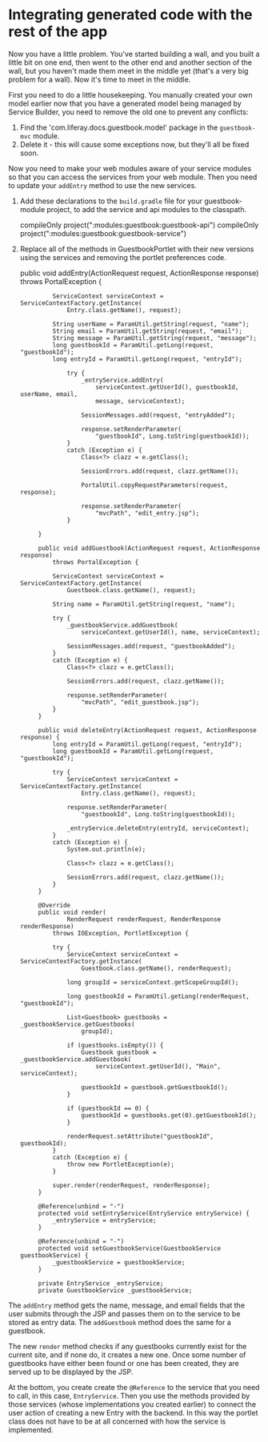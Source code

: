 # Integrating generated code with the rest of the app

Now you have a little problem. You've started building a wall, and you built a 
little bit on one end, then went to the other end and another section of the 
wall, but you haven't made them meet in the middle yet (that's a very big 
problem for a wall). Now it's time to meet in the middle.

First you need to do a little housekeeping. You manually created your own model 
earlier now that you have a generated model being managed by Service Builder, 
you need to remove the old one to prevent any conflicts:

1. Find the 'com.liferay.docs.guestbook.model' package in the `guestbook-mvc` 
    module.
2. Delete it - this will cause some exceptions now, but they'll all be fixed 
    soon.

Now you need to make your web modules aware of your service modules so that 
you can access the services from your web module. Then you need to update your `addEntry` method to use the new services.

1. Add these declarations to the `build.gradle` file for your guestbook-module 
    project, to add the service and api modules to the classpath.

    compileOnly project(":modules:guestbook:guestbook-api")
	compileOnly project(":modules:guestbook:guestbook-service")


2. Replace all of the methods in GuestbookPortlet with their new versions using
    the services and removing the portlet preferences code.

	public void addEntry(ActionRequest request, ActionResponse response)
				throws PortalException {

				ServiceContext serviceContext = ServiceContextFactory.getInstance(
					Entry.class.getName(), request);

				String userName = ParamUtil.getString(request, "name");
				String email = ParamUtil.getString(request, "email");
				String message = ParamUtil.getString(request, "message");
				long guestbookId = ParamUtil.getLong(request, "guestbookId");
				long entryId = ParamUtil.getLong(request, "entryId");

					try {
						_entryService.addEntry(
							serviceContext.getUserId(), guestbookId, userName, email,
							message, serviceContext);

						SessionMessages.add(request, "entryAdded");

						response.setRenderParameter(
							"guestbookId", Long.toString(guestbookId));
					}
					catch (Exception e) {
						Class<?> clazz = e.getClass();

						SessionErrors.add(request, clazz.getName());

						PortalUtil.copyRequestParameters(request, response);

						response.setRenderParameter(
							"mvcPath", "edit_entry.jsp");
					}
			
			}

			public void addGuestbook(ActionRequest request, ActionResponse response)
				throws PortalException {

				ServiceContext serviceContext = ServiceContextFactory.getInstance(
					Guestbook.class.getName(), request);

				String name = ParamUtil.getString(request, "name");

				try {
					_guestbookService.addGuestbook(
						serviceContext.getUserId(), name, serviceContext);

					SessionMessages.add(request, "guestbookAdded");
				}
				catch (Exception e) {
					Class<?> clazz = e.getClass();

					SessionErrors.add(request, clazz.getName());

					response.setRenderParameter(
						"mvcPath", "edit_guestbook.jsp");
				}
			}

			public void deleteEntry(ActionRequest request, ActionResponse response) {
				long entryId = ParamUtil.getLong(request, "entryId");
				long guestbookId = ParamUtil.getLong(request, "guestbookId");

				try {
					ServiceContext serviceContext = ServiceContextFactory.getInstance(
						Entry.class.getName(), request);

					response.setRenderParameter(
						"guestbookId", Long.toString(guestbookId));

					_entryService.deleteEntry(entryId, serviceContext);
				}
				catch (Exception e) {
					System.out.println(e);

					Class<?> clazz = e.getClass();

					SessionErrors.add(request, clazz.getName());
				}
			}

			@Override
			public void render(
					RenderRequest renderRequest, RenderResponse renderResponse)
				throws IOException, PortletException {

				try {
					ServiceContext serviceContext = ServiceContextFactory.getInstance(
						Guestbook.class.getName(), renderRequest);

					long groupId = serviceContext.getScopeGroupId();

					long guestbookId = ParamUtil.getLong(renderRequest, "guestbookId");

					List<Guestbook> guestbooks = _guestbookService.getGuestbooks(
						groupId);

					if (guestbooks.isEmpty()) {
						Guestbook guestbook = _guestbookService.addGuestbook(
							serviceContext.getUserId(), "Main", serviceContext);

						guestbookId = guestbook.getGuestbookId();
					}

					if (guestbookId == 0) {
						guestbookId = guestbooks.get(0).getGuestbookId();
					}

					renderRequest.setAttribute("guestbookId", guestbookId);
				}
				catch (Exception e) {
					throw new PortletException(e);
				}

				super.render(renderRequest, renderResponse);
			}

			@Reference(unbind = "-")
			protected void setEntryService(EntryService entryService) {
				_entryService = entryService;
			}

			@Reference(unbind = "-")
			protected void setGuestbookService(GuestbookService guestbookService) {
				_guestbookService = guestbookService;
			}

			private EntryService _entryService;
			private GuestbookService _guestbookService;
	
		
The `addEntry` method gets the name, message, and email fields that the user 
submits through the JSP and passes them on to the service to be stored as entry
data. The `addGuestbook` method does the same for a guestbook.

The new `render` method checks if any guestbooks currently exist for the 
current site, and if none do, it creates a new one. Once some number of
guestbooks have either been found or one has been created, they are served up 
to be displayed by the JSP.

At the bottom, you create create the `@Reference` to the service that you need 
to call, in this case, `EntryService`. Then you use the methods provided by 
those services (whose implementations you created earlier) to connect the user 
action of creating a new Entry with the backend. In this way the portlet class 
does not have to be at all concerned with how the service is implemented.